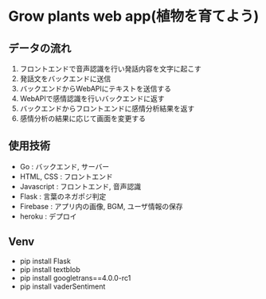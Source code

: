 # Grow plants web app(植物を育てよう)

## データの流れ
1. フロントエンドで音声認識を行い発話内容を文字に起こす
2. 発話文をバックエンドに送信
3. バックエンドからWebAPIにテキストを送信する
4. WebAPIで感情認識を行いバックエンドに返す
5. バックエンドからフロントエンドに感情分析結果を返す
6. 感情分析の結果に応じて画面を変更する


## 使用技術
* Go : バックエンド, サーバー
* HTML, CSS : フロントエンド
* Javascript : フロントエンド, 音声認識
* Flask : 言葉のネガポジ判定
* Firebase : アプリ内の画像, BGM, ユーザ情報の保存
* heroku : デプロイ

## Venv
- pip install Flask
- pip install textblob
- pip install googletrans==4.0.0-rc1
- pip install vaderSentiment
